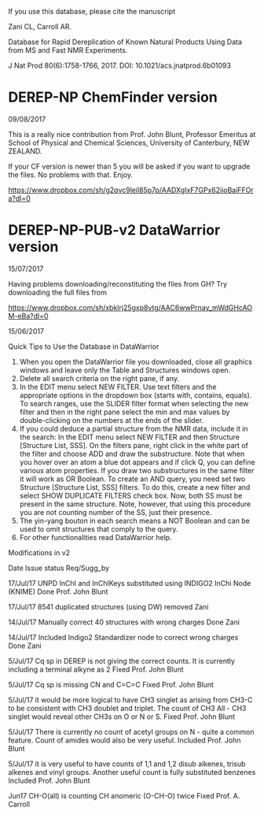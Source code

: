 If you use this database, please cite the manuscript 

Zani CL, Carroll AR.

Database for Rapid Dereplication of Known Natural Products Using Data from MS and Fast NMR Experiments.

J Nat Prod 80(6):1758-1766, 2017. DOI: 10.1021/acs.jnatprod.6b01093

# DEREP-NP ChemFinder version

09/08/2017

This is a really nice contribution from Prof. John Blunt, Professor Emeritus at School of Physical and Chemical Sciences, University of Canterbury, NEW ZEALAND.

If your CF version is newer than 5 you will be asked if you want to upgrade the files. No problems with that. Enjoy.

https://www.dropbox.com/sh/g2qvc9leil85p7p/AADXgIxF7GPx62iioBaiFFOra?dl=0


# DEREP-NP-PUB-v2 DataWarrior version

15/07/2017

Having problems downloading/reconstituting the files from GH? Try downloading the full files from

https://www.dropbox.com/sh/xbklrj25gxp8vtg/AAC6wwPrnay_mWdGHcAOM-eBa?dl=0

15/06/2017

Quick Tips to Use the Database in DataWarrior
1)	When you open the DataWarrior file you downloaded, close all graphics windows and leave only the Table and Structures windows open.
2)	 Delete all search criteria on the right pane, if any.
3)	In the EDIT menu select NEW FILTER. Use text filters and the appropriate options in the dropdown box (starts with, contains, equals). To search ranges, use the SLIDER filter format when selecting the new filter and then in the right pane select the min and max values by double-clicking on the numbers at the ends of the slider.
4)	If you could deduce a partial structure from the NMR data, include it in the search: In the EDIT menu select NEW FILTER and then Structure [Structure List, SSS]. On the filters pane, right click in the white part of the filter and choose ADD and draw the substructure. Note that when you hover over an atom a blue dot appears and if click Q, you can define various atom properties. If you draw two substructures in the same filter it will work as OR Boolean. To create an AND query, you need set two Structure [Structure List, SSS] filters. To do this, create a new filter and select SHOW DUPLICATE FILTERS check box. Now, both SS must be present in the same structure. Note, however, that using this procedure you are not counting number of the SS, just their presence.
5)	The yin-yang bouton in each search means a NOT Boolean and can be used to omit structures that comply to the query. 
6)	For other functionalities read DataWarrior help.



Modifications in v2

Date	Issue	status	Req/Sugg_by

17/Jul/17	UNPD InChI and InChIKeys substituted using INDIGO2 InChi Node (KNIME)	Done	Prof. John Blunt

17/Jul/17	8541 duplicated structures (using DW)	removed	Zani

14/Jul/17	Manually correct 40 structures with wrong charges	Done	Zani

14/Jul/17	Included Indigo2 Standardizer node to correct wrong charges	Done	Zani

5/Jul/17	Cq sp in DEREP is not giving the correct counts. It is currently including a terminal alkyne as 2	Fixed	Prof. John Blunt

5/Jul/17	Cq sp is missing CN and C=C=C	Fixed	Prof. John Blunt

5/Jul/17	it would be more logical to have CH3 singlet as arising from CH3-C to be consistent with CH3 doublet and triplet. The count of CH3 All - CH3 singlet would reveal other CH3s on O or N or S.	Fixed	Prof. John Blunt

5/Jul/17	There is currently no count of acetyl groups on N - quite a common feature. Count of amides would also be very useful.	Included	Prof. John Blunt

5/Jul/17	it is very useful to have counts of 1,1 and 1,2 disub alkenes, trisub alkenes and vinyl groups. Another useful count is fully substituted benzenes	Included	Prof. John Blunt

Jun17	CH-O(all) is counting CH anomeric (O-CH-O) twice 	Fixed	Prof. A. Carroll
